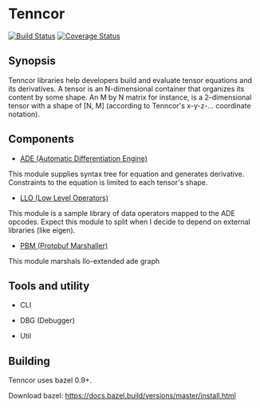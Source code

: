 # Tenncor
[![Build Status](https://travis-ci.org/mingkaic/tenncor.svg?branch=master)](https://travis-ci.org/mingkaic/tenncor)
[![Coverage Status](https://coveralls.io/repos/github/mingkaic/tenncor/badge.svg)](https://coveralls.io/github/mingkaic/tenncor)

## Synopsis

Tenncor libraries help developers build and evaluate tensor equations and its derivatives.
A tensor is an N-dimensional container that organizes its content by some shape. An M by N matrix for instance, is a 2-dimensional tensor with a shape of [N, M] (according to Tenncor's x-y-z-... coordinate notation).

## Components

- [ADE (Automatic Differentiation Engine)](ade/README_ADE.md)

This module supplies syntax tree for equation and generates derivative.
Constraints to the equation is limited to each tensor's shape.

- [LLO (Low Level Operators)](llo/README_LLO.md)

This module is a sample library of data operators mapped to the ADE opcodes.
Expect this module to split when I decide to depend on external libraries (like eigen).

- [PBM (Protobuf Marshaller)](pbm/README_PBM.md)

This module marshals llo-extended ade graph

## Tools and utility

- CLI

- DBG (Debugger)

- Util

## Building

Tenncor uses bazel 0.9+.

Download bazel: https://docs.bazel.build/versions/master/install.html
